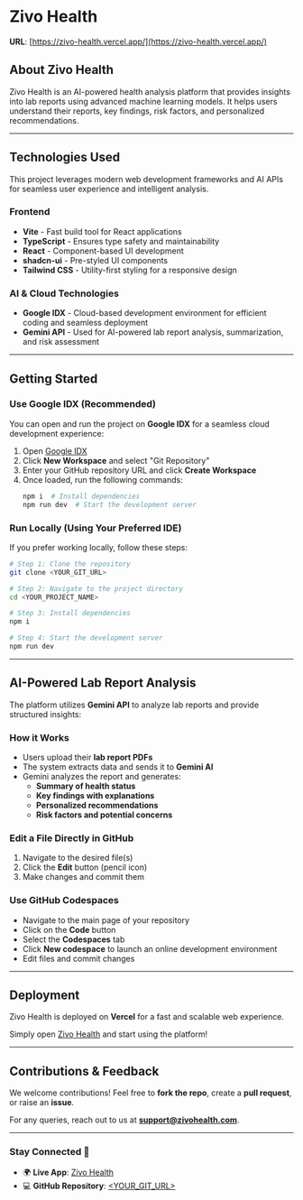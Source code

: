 # Zivo Health

**URL**: [https://zivo-health.vercel.app/](https://zivo-health.vercel.app/)

## About Zivo Health
Zivo Health is an AI-powered health analysis platform that provides insights into lab reports using advanced machine learning models. It helps users understand their reports, key findings, risk factors, and personalized recommendations.

---
## Technologies Used
This project leverages modern web development frameworks and AI APIs for seamless user experience and intelligent analysis.

### **Frontend**
- **Vite** - Fast build tool for React applications
- **TypeScript** - Ensures type safety and maintainability
- **React** - Component-based UI development
- **shadcn-ui** - Pre-styled UI components
- **Tailwind CSS** - Utility-first styling for a responsive design

### **AI & Cloud Technologies**
- **Google IDX** - Cloud-based development environment for efficient coding and seamless deployment
- **Gemini API** - Used for AI-powered lab report analysis, summarization, and risk assessment

---
## Getting Started

### **Use Google IDX (Recommended)**
You can open and run the project on **Google IDX** for a seamless cloud development experience:

1. Open [Google IDX](https://idx.dev/)
2. Click **New Workspace** and select "Git Repository"
3. Enter your GitHub repository URL and click **Create Workspace**
4. Once loaded, run the following commands:
   ```sh
   npm i  # Install dependencies
   npm run dev  # Start the development server
   ```

### **Run Locally (Using Your Preferred IDE)**
If you prefer working locally, follow these steps:

```sh
# Step 1: Clone the repository
git clone <YOUR_GIT_URL>

# Step 2: Navigate to the project directory
cd <YOUR_PROJECT_NAME>

# Step 3: Install dependencies
npm i

# Step 4: Start the development server
npm run dev
```

---
## AI-Powered Lab Report Analysis
The platform utilizes **Gemini API** to analyze lab reports and provide structured insights:

### **How it Works**
- Users upload their **lab report PDFs**
- The system extracts data and sends it to **Gemini AI**
- Gemini analyzes the report and generates:
  - **Summary of health status**
  - **Key findings with explanations**
  - **Personalized recommendations**
  - **Risk factors and potential concerns**

### **Edit a File Directly in GitHub**
1. Navigate to the desired file(s)
2. Click the **Edit** button (pencil icon)
3. Make changes and commit them

### **Use GitHub Codespaces**
- Navigate to the main page of your repository
- Click on the **Code** button
- Select the **Codespaces** tab
- Click **New codespace** to launch an online development environment
- Edit files and commit changes

---
## Deployment
Zivo Health is deployed on **Vercel** for a fast and scalable web experience.

Simply open [Zivo Health](https://zivo-health.vercel.app/) and start using the platform!

---
## Contributions & Feedback
We welcome contributions! Feel free to **fork the repo**, create a **pull request**, or raise an **issue**.

For any queries, reach out to us at **support@zivohealth.com**.

---
### Stay Connected 🚀
- 🌍 **Live App**: [Zivo Health](https://zivo-health.vercel.app/)
- 💻 **GitHub Repository**: [<YOUR_GIT_URL>](https://github.com/anil-02k/zivo-health)
